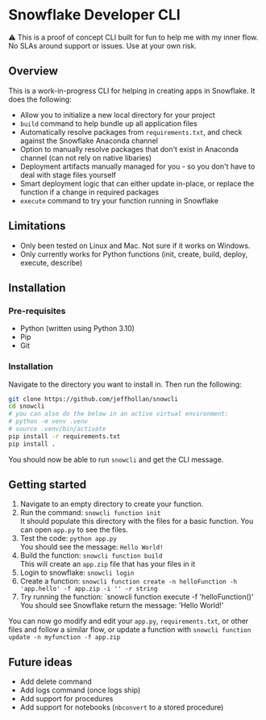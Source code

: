 # Snowflake Developer CLI

⚠️ This is a proof of concept CLI built for fun to help me with my inner flow. No SLAs around support or issues. Use at your own risk.

## Overview

This is a work-in-progress CLI for helping in creating apps in Snowflake. It does the following:
- Allow you to initialize a new local directory for your project
- `build` command to help bundle up all application files
- Automatically resolve packages from `requirements.txt`, and check against the Snowflake Anaconda channel
- Option to manually resolve packages that don't exist in Anaconda channel (can not rely on native libaries)
- Deployment artifacts manually managed for you - so you don't have to deal with stage files yourself
- Smart deployment logic that can either update in-place, or replace the function if a change in required packages
- `execute` command to try your function running in Snowflake

## Limitations
- Only been tested on Linux and Mac. Not sure if it works on Windows.
- Only currently works for Python functions (init, create, build, deploy, execute, describe)

## Installation

### Pre-requisites
- Python (written using Python 3.10)
- Pip
- Git

### Installation
Navigate to the directory you want to install in. Then run the following:

```bash
git clone https://github.com/jeffhollan/snowcli
cd snowcli
# you can also do the below in an active virtual environment:
# python -m venv .venv
# source .venv/bin/activate
pip install -r requirements.txt
pip install .
```

You should now be able to run `snowcli` and get the CLI message.

## Getting started
1. Navigate to an empty directory to create your function.
1. Run the command: `snowcli function init`  
    It should populate this directory with the files for a basic function. You can open `app.py` to see the files.
1. Test the code: `python app.py`  
    You should see the message: `Hello World!`
1. Build the function: `snowcli function build`  
    This will create an `app.zip` file that has your files in it
1. Login to snowflake: `snowcli login`
1. Create a function: `snowcli function create -n helloFunction -h 'app.hello' -f app.zip -i '' -r string`
1. Try running the function: `snowcli function execute -f 'helloFunction()'  
    You should see Snowflake return the message: 'Hello World!'


You can now go modify and edit your `app.py`, `requirements.txt`, or other files and follow a similar flow, or update a function with `snowcli function update -n myfunction -f app.zip`

## Future ideas
- Add delete command
- Add logs command (once logs ship)
- Add support for procedures
- Add support for notebooks (`nbconvert` to a stored procedure)
